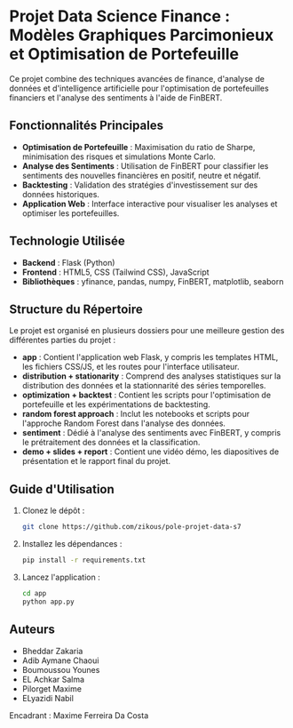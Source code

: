 # Projet Data Science Finance : Modèles Graphiques Parcimonieux et Optimisation de Portefeuille

Ce projet combine des techniques avancées de finance, d'analyse de données et d'intelligence artificielle pour l'optimisation de portefeuilles financiers et l'analyse des sentiments à l'aide de FinBERT.

## Fonctionnalités Principales

- **Optimisation de Portefeuille** : Maximisation du ratio de Sharpe, minimisation des risques et simulations Monte Carlo.
- **Analyse des Sentiments** : Utilisation de FinBERT pour classifier les sentiments des nouvelles financières en positif, neutre et négatif.
- **Backtesting** : Validation des stratégies d'investissement sur des données historiques.
- **Application Web** : Interface interactive pour visualiser les analyses et optimiser les portefeuilles.

## Technologie Utilisée

- **Backend** : Flask (Python)
- **Frontend** : HTML5, CSS (Tailwind CSS), JavaScript
- **Bibliothèques** : yfinance, pandas, numpy, FinBERT, matplotlib, seaborn

## Structure du Répertoire

Le projet est organisé en plusieurs dossiers pour une meilleure gestion des différentes parties du projet :

- **app** : Contient l'application web Flask, y compris les templates HTML, les fichiers CSS/JS, et les routes pour l'interface utilisateur.
- **distribution + stationarity** : Comprend des analyses statistiques sur la distribution des données et la stationnarité des séries temporelles.
- **optimization + backtest** : Contient les scripts pour l'optimisation de portefeuille et les expérimentations de backtesting.
- **random forest approach** : Inclut les notebooks et scripts pour l'approche Random Forest dans l'analyse des données.
- **sentiment** : Dédié à l'analyse des sentiments avec FinBERT, y compris le prétraitement des données et la classification.
- **demo + slides + report** : Contient une vidéo démo, les diapositives de présentation et le rapport final du projet.

## Guide d'Utilisation

1. Clonez le dépôt :
   ```bash
   git clone https://github.com/zikous/pole-projet-data-s7
   ```
2. Installez les dépendances :
   ```bash
   pip install -r requirements.txt
   ```
3. Lancez l'application :
   ```bash
   cd app
   python app.py
   ```

## Auteurs

- Bheddar Zakaria
- Adib Aymane Chaoui
- Boumoussou Younes
- EL Achkar Salma
- Pilorget Maxime
- ELyazidi Nabil

Encadrant : Maxime Ferreira Da Costa
